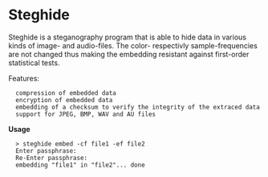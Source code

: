 # Steghide

Steghide is a steganography program that is able to hide data in various kinds of image- and audio-files.
The color- respectivly sample-frequencies are not changed thus making the embedding resistant against first-order statistical tests. 

 Features:

      compression of embedded data
      encryption of embedded data
      embedding of a checksum to verify the integrity of the extraced data
      support for JPEG, BMP, WAV and AU files

**Usage**

      > steghide embed -cf file1 -ef file2
      Enter passphrase:
      Re-Enter passphrase:
      embedding "file1" in "file2"... done
